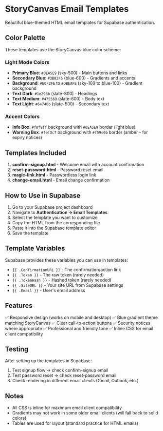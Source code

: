 # StoryCanvas Email Templates

Beautiful blue-themed HTML email templates for Supabase authentication.

## Color Palette

These templates use the StoryCanvas blue color scheme:

### Light Mode Colors
- **Primary Blue**: `#0EA5E9` (sky-500) - Main buttons and links
- **Secondary Blue**: `#3B82F6` (blue-600) - Gradients and accents
- **Background**: `#E0F2FE` to `#DBEAFE` (sky-100 to blue-100) - Gradient background
- **Text Dark**: `#1e293b` (slate-800) - Headings
- **Text Medium**: `#475569` (slate-600) - Body text
- **Text Light**: `#64748b` (slate-500) - Secondary text

### Accent Colors
- **Info Box**: `#f0f9ff` background with `#0EA5E9` border (light blue)
- **Warning Box**: `#fef3c7` background with `#f59e0b` border (amber - for expiry notices)

## Templates Included

1. **confirm-signup.html** - Welcome email with account confirmation
2. **reset-password.html** - Password reset email
3. **magic-link.html** - Passwordless login link
4. **change-email.html** - Email change confirmation

## How to Use in Supabase

1. Go to your Supabase project dashboard
2. Navigate to **Authentication → Email Templates**
3. Select the template you want to customize
4. Copy the HTML from the corresponding file
5. Paste it into the Supabase template editor
6. Save the template

## Template Variables

Supabase provides these variables you can use in templates:

- `{{ .ConfirmationURL }}` - The confirmation/action link
- `{{ .Token }}` - The raw token (rarely needed)
- `{{ .TokenHash }}` - Hashed token (rarely needed)
- `{{ .SiteURL }}` - Your site URL from Supabase settings
- `{{ .Email }}` - User's email address

## Features

✅ Responsive design (works on mobile and desktop)
✅ Blue gradient theme matching StoryCanvas
✅ Clear call-to-action buttons
✅ Security notices where appropriate
✅ Professional and friendly tone
✅ Inline CSS for email client compatibility

## Testing

After setting up the templates in Supabase:

1. Test signup flow → check confirm-signup email
2. Test password reset → check reset-password email
3. Check rendering in different email clients (Gmail, Outlook, etc.)

## Notes

- All CSS is inline for maximum email client compatibility
- Gradients may not work in some older email clients (will fall back to solid colors)
- Tables are used for layout (standard practice for HTML emails)
